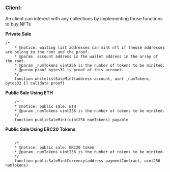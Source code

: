 

### Client:

An client can interect with any collections by implementing those functions to buy NFTs


__Private Sale__

```
/*
    * @notice: waiting list addresses can mint nft if theose addresses are belong to the root and the proof.
    * @param  account address is the wallet address in the array of the root.
    * @param _numTokens uint256 is the number of tokens to be minited.
    * @param proof bytes32 is proof of this account.
    */
    function whitelistSaleMint(address account, uint _numTokens, bytes32 [] calldata proof) 
```

__Public Sale Using ETH__

```
    /*
    * @notice: public sale. ETH
    * @param _numTokens uint256 is the number of tokens to be minited.
    */
    function publicSaleMint(uint256 numTokens) payable
```


__Public Sale Using ERC20 Tokens__

```

    /*
    * @notice: public sale. ERC20 token
    * @param _numTokens uint256 is the number of tokens to be minited.
    */
    function publicSaleMintCurrency(address paymentContract, uint256 numTokens) 

```


